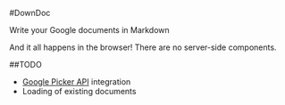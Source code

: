 #DownDoc

Write your Google documents in Markdown

And it all happens in the browser! There are no server-side components.

##TODO

* [Google Picker API](https://developers.google.com/picker/docs/) integration
* Loading of existing documents
